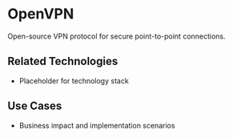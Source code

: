 # OpenVPN

Open-source VPN protocol for secure point-to-point connections.

## Related Technologies
- Placeholder for technology stack

## Use Cases
- Business impact and implementation scenarios
